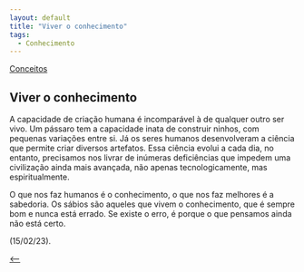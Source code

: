 ```yaml
---
layout: default
title: "Viver o conhecimento"
tags:
  - Conhecimento
--- 
```




[Conceitos](./)

## Viver o conhecimento

A capacidade de criação humana é incomparável à de qualquer outro ser vivo. Um pássaro tem a capacidade inata de construir ninhos, com pequenas variações entre si. Já os seres humanos desenvolveram a ciência que permite criar diversos artefatos. Essa ciência evolui a cada dia, no entanto, precisamos nos livrar de inúmeras deficiências que impedem uma civilização ainda mais avançada, não apenas tecnologicamente, mas espiritualmente.

O que nos faz humanos é o conhecimento, o que nos faz melhores é a sabedoria. Os sábios são aqueles que vivem o conhecimento, que é sempre bom e nunca está errado. Se existe o erro, é porque o que pensamos ainda não está certo.

(15/02/23).

[<--](./)